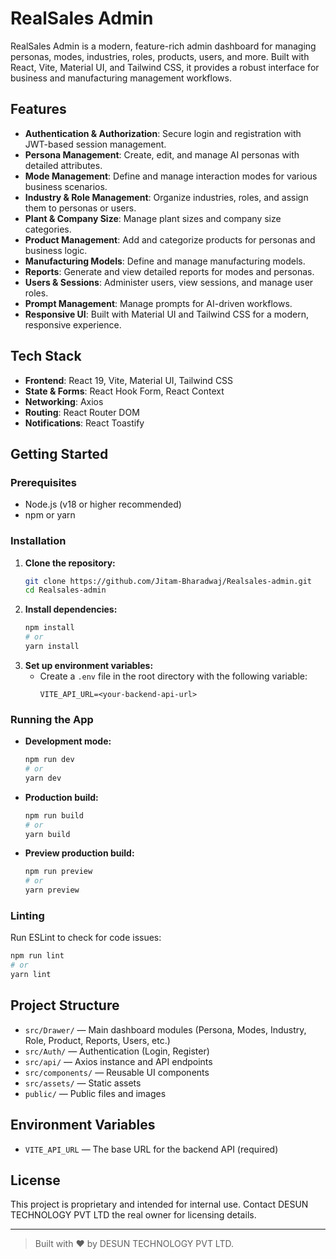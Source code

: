 # RealSales Admin

RealSales Admin is a modern, feature-rich admin dashboard for managing personas, modes, industries, roles, products, users, and more. Built with React, Vite, Material UI, and Tailwind CSS, it provides a robust interface for business and manufacturing management workflows.

## Features

- **Authentication & Authorization**: Secure login and registration with JWT-based session management.
- **Persona Management**: Create, edit, and manage AI personas with detailed attributes.
- **Mode Management**: Define and manage interaction modes for various business scenarios.
- **Industry & Role Management**: Organize industries, roles, and assign them to personas or users.
- **Plant & Company Size**: Manage plant sizes and company size categories.
- **Product Management**: Add and categorize products for personas and business logic.
- **Manufacturing Models**: Define and manage manufacturing models.
- **Reports**: Generate and view detailed reports for modes and personas.
- **Users & Sessions**: Administer users, view sessions, and manage user roles.
- **Prompt Management**: Manage prompts for AI-driven workflows.
- **Responsive UI**: Built with Material UI and Tailwind CSS for a modern, responsive experience.

## Tech Stack

- **Frontend**: React 19, Vite, Material UI, Tailwind CSS
- **State & Forms**: React Hook Form, React Context
- **Networking**: Axios
- **Routing**: React Router DOM
- **Notifications**: React Toastify

## Getting Started

### Prerequisites
- Node.js (v18 or higher recommended)
- npm or yarn

### Installation

1. **Clone the repository:**
   ```bash
   git clone https://github.com/Jitam-Bharadwaj/Realsales-admin.git
   cd Realsales-admin
   ```
2. **Install dependencies:**
   ```bash
   npm install
   # or
   yarn install
   ```
3. **Set up environment variables:**
   - Create a `.env` file in the root directory with the following variable:
     ```env
     VITE_API_URL=<your-backend-api-url>
     ```

### Running the App

- **Development mode:**
  ```bash
  npm run dev
  # or
  yarn dev
  ```
- **Production build:**
  ```bash
  npm run build
  # or
  yarn build
  ```
- **Preview production build:**
  ```bash
  npm run preview
  # or
  yarn preview
  ```

### Linting

Run ESLint to check for code issues:
```bash
npm run lint
# or
yarn lint
```

## Project Structure

- `src/Drawer/` — Main dashboard modules (Persona, Modes, Industry, Role, Product, Reports, Users, etc.)
- `src/Auth/` — Authentication (Login, Register)
- `src/api/` — Axios instance and API endpoints
- `src/components/` — Reusable UI components
- `src/assets/` — Static assets
- `public/` — Public files and images

## Environment Variables

- `VITE_API_URL` — The base URL for the backend API (required)

## License

This project is proprietary and intended for internal use. Contact DESUN TECHNOLOGY PVT LTD the real owner for licensing details.

---

> Built with ❤️ by DESUN TECHNOLOGY PVT LTD.

